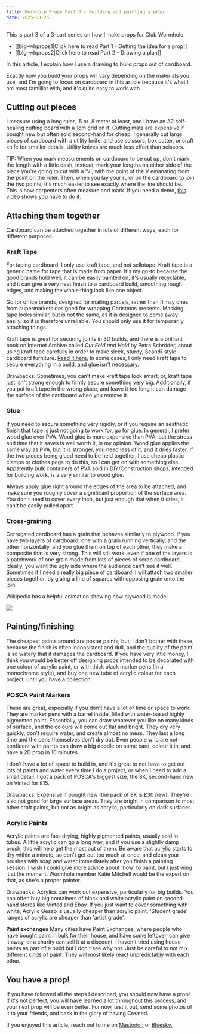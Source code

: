 ```yaml
---
title: Wormhole Props Part 3 - Building and painting a prop
date: 2025-03-25
---
```

This is part 3 of a 3-part series on how I make props for Club Wormhole. 
- [[blg-whprops1|Click here to read Part 1 - Getting the idea for a prop]] 
- [[blg-whprops2|Click here to read Part 2 - Drawing a plan]]

In this article, I explain how I use a drawing to build props out of cardboard.

Exactly how you build your props will vary depending on the materials you use, and I'm going to focus on cardboard in this article because it's what I am most familliar with, and it's quite easy to work with.
## Cutting out pieces
I measure using a long ruler, .5 or .8 meter at least, and I have an A2 self-healing cutting board with a 1cm grid on it. Cutting mats are expensive if bought new but often sold second-hand for cheap. I generally cut large pieces of cardboard with a utility knife, and use scissors, box cutter, or craft knife for smaller details. Utility knives are much less effort than scissors.

TIP: When you mark measurements on cardboard to be cut up, don't mark the length with a little dash, instead, mark your lengths on either side of the place you're going to cut with a 'V', with the point of the V emanating from the point on the ruler. Then, when you lay your ruler on the cardboard to join the two points, it's much easier to see exactly where the line should be. This is how carpenters often measure and mark. If you need a demo, [this video shows you have to do it.](https://www.youtube.com/watch?v=nuEz8TtrfjM)
## Attaching them together
Cardboard can be attached together in lots of different ways, each for different purposes. 
### Kraft Tape
For taping cardboard, I only use kraft tape, and not sellotape. Kraft tape is a generic name for tape that is made from paper.  It's my go-to because the good brands hold well, it can be easily painted on, it's usually recyclable, and it can give a very neat finish to a cardboard build, smoothing rough edges, and making the whole thing look like one object. 

Go for office brands, designed for mailing parcels, rather than flimsy ones from supermarkets designed for wrapping Christmas presents. Masking tape looks similar, but is not the same, as it is designed to come away easily, so it is therefore unreliable. You should only use it for temporarily attaching things.

Kraft tape is great for securing joints in 3D builds, and there is a brilliant book on Internet Archive called *Cut Fold and Hold* by Petra Schröder, about using kraft tape carefully in order to make sleek, sturdy, Scandi-style cardboard furniture. [Read it here.](https://archive.org/details/cutfoldholduniqu0000schr) In some cases, I only need kraft tape to secure everything in a build, and glue isn't necessary. 

Drawbacks: Sometimes, you can't make kraft tape look smart, or, kraft tape just isn't strong enough to firmly secure something very big. Additionally, if you put kraft tape in the wrong place, and leave it too long it can damage the surface of the cardboard when you remove it.
### Glue
If you need to secure something very rigidly, or if you require an aesthetic finish that tape is just not going to work for, go for glue. In general, I prefer wood glue over PVA. Wood glue is more expensive than PVA, but the stress and time that it saves is well worth it, in my opinion. Wood glue applies the same way as PVA, but it is stronger, you need less of it, and it dries faster. If the two pieces being glued need to be held together, I use cheap plastic clamps or clothes pegs to do this, so I can get on with something else. Apparently bulk containers of PVA sold in DIY/Construction shops, intended for building work, is a very similar to wood glue.

Always apply glue right around the edges of the area to be attached, and make sure you roughly cover a significant proportion of the surface area. You don't need to cover every inch, but just enough that when it dries, it can't be easily pulled apart.
### Cross-graining 
 Corrugated cardboard has a grain that behaves similarly to plywood. If you have two layers of cardboard, one with a grain running vertically, and the other horizontally, and you glue them on top of each other, they make a composite that is very strong. This will still work, even if one of the layers is a patchwork of one grain made from lots of pieces of scrap cardboard. Ideally, you want the ugly side where the audience can't see it well. Sometimes if I need a really big piece of cardboard, I will attach two smaller pieces together, by gluing a line of squares with opposing grain onto the join.

 Wikipedia has a helpful animation showing how plywood is made:
 
 ![](https://upload.wikimedia.org/wikipedia/commons/c/c9/How-To-Make-Plywood.gif)


## Painting/finishing
The cheapest paints around are poster paints, but, I don't bother with these, because the finish is often inconsistent and dull, and the quality of the paint is so watery that it damages the cardboard. If you have very little money, I think you would be better off designing props intended to be decorated with one colour of acrylic paint, or with thick black marker pens (in a monochrome style), and buy one new tube of acrylic colour for each project, until you have a collection.
### POSCA Paint Markers 
These are great, especially if you don't have a lot of time or space to work. They are marker pens with a barrel inside, filled with water-based highly pigmented paint. Essentially, you can draw whatever you like on many kinds of surface, and the colours will come out flat and bright. They dry very quickly, don't require water, and create almost no mess. They last a long time and the pens themselves don't dry out. Even people who are not confident with paints can draw a big doodle on some card, colour it in, and have a 2D prop in 10 minutes. 

I don't have a lot of space to build in, and it's great to not have to get out lots of paints and water every time I do a project, or when I need to add a small detail. I got a pack of POSCA's biggest size, the 8K, second-hand new on Vinted for £15.

Drawbacks: Expensive if bought new (the pack of 8K is £30 new). They're also not good for large surface areas. They are bright in comparison to most other craft paints, but not as bright as acrylic, particularly on dark surfaces.
### Acrylic Paints 
Acrylic paints are fast-drying, highly pigmented paints, usually sold in tubes. A little acrylic can go a long way, and if you use a slightly damp brush, this will help get the most out of them. Be aware that acrylic starts to dry within a minute, so don't get out too much at once, and clean your brushes with soap and water immediately after you finish a painting session. I wish I could give more advice about 'how' to paint, but I just wing it at the moment. Wormhole member Katie Mitchell would be the expert on that, as she's a proper painter.

Drawbacks: Acrylics can work out expensive, particularly for big builds. You can often buy big containers of black and white acrylic paint on second-hand stores like Vinted and Ebay. If you just want to cover something with white, Acrylic Gesso is usually cheaper than acrylic paint. 'Student grade' ranges of acrylic are cheaper than 'artist grade'. 

**Paint exchanges**
Many cities have Paint Exchanges, where people who have bought paint in bulk for their house, and have some leftover, can give it away, or a charity can sell it at a discount. I haven't tried using house paints as part of a build but I don't see why not. Just be careful to not mix different kinds of paint. They will most likely react unpredictably with each other.

## You have a prop!
If you have followed all the steps I described, you should now have a prop! If it's not perfect, you will have learned a lot throughout this process, and your next prop will be even better. For now, test it out, send some photos of it to your friends, and bask in the glory of having Created.

If you enjoyed this article, reach out to me on [Mastodon](https://zirk.us/@riewarden) or [Bluesky.](https://bsky.app/profile/riewarden.bsky.social)

